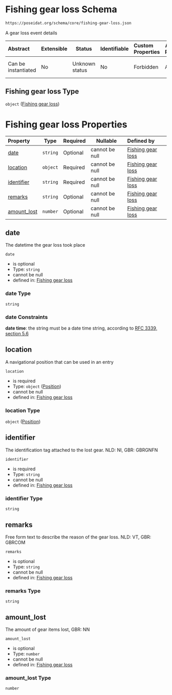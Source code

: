 # Fishing gear loss Schema

```txt
https://poseidat.org/schema/core/fishing-gear-loss.json
```

A gear loss event details


| Abstract            | Extensible | Status         | Identifiable | Custom Properties | Additional Properties | Access Restrictions | Defined In                                                                           |
| :------------------ | ---------- | -------------- | ------------ | :---------------- | --------------------- | ------------------- | ------------------------------------------------------------------------------------ |
| Can be instantiated | No         | Unknown status | No           | Forbidden         | Allowed               | none                | [fishing-gear-loss.json](schemas/core/fishing-gear-loss.json "open original schema") |

## Fishing gear loss Type

`object` ([Fishing gear loss](fishing-gear-loss.md))

# Fishing gear loss Properties

| Property                    | Type     | Required | Nullable       | Defined by                                                                                                                                              |
| :-------------------------- | -------- | -------- | -------------- | :------------------------------------------------------------------------------------------------------------------------------------------------------ |
| [date](#date)               | `string` | Optional | cannot be null | [Fishing gear loss](fishing-gear-loss-properties-date.md "https&#x3A;//poseidat.org/schema/core/fishing-gear-loss.json#/properties/date")               |
| [location](#location)       | `object` | Required | cannot be null | [Fishing gear loss](trip-entry-properties-position.md "https&#x3A;//poseidat.org/schema/core/measurement/position.json#/properties/location")           |
| [identifier](#identifier)   | `string` | Required | cannot be null | [Fishing gear loss](fishing-gear-loss-properties-identifier.md "https&#x3A;//poseidat.org/schema/core/fishing-gear-loss.json#/properties/identifier")   |
| [remarks](#remarks)         | `string` | Optional | cannot be null | [Fishing gear loss](fishing-gear-loss-properties-remarks.md "https&#x3A;//poseidat.org/schema/core/fishing-gear-loss.json#/properties/remarks")         |
| [amount_lost](#amount_lost) | `number` | Optional | cannot be null | [Fishing gear loss](fishing-gear-loss-properties-amount_lost.md "https&#x3A;//poseidat.org/schema/core/fishing-gear-loss.json#/properties/amount_lost") |

## date

The datetime the gear loss took place


`date`

-   is optional
-   Type: `string`
-   cannot be null
-   defined in: [Fishing gear loss](fishing-gear-loss-properties-date.md "https&#x3A;//poseidat.org/schema/core/fishing-gear-loss.json#/properties/date")

### date Type

`string`

### date Constraints

**date time**: the string must be a date time string, according to [RFC 3339, section 5.6](https://tools.ietf.org/html/rfc3339 "check the specification")

## location

A navigational position that can be used in an entry


`location`

-   is required
-   Type: `object` ([Position](trip-entry-properties-position.md))
-   cannot be null
-   defined in: [Fishing gear loss](trip-entry-properties-position.md "https&#x3A;//poseidat.org/schema/core/measurement/position.json#/properties/location")

### location Type

`object` ([Position](trip-entry-properties-position.md))

## identifier

The identification tag attached to the lost gear. NLD: NI, GBR: GBRGNFN


`identifier`

-   is required
-   Type: `string`
-   cannot be null
-   defined in: [Fishing gear loss](fishing-gear-loss-properties-identifier.md "https&#x3A;//poseidat.org/schema/core/fishing-gear-loss.json#/properties/identifier")

### identifier Type

`string`

## remarks

Free form text to describe the reason of the gear loss. NLD: VT, GBR: GBRCOM


`remarks`

-   is optional
-   Type: `string`
-   cannot be null
-   defined in: [Fishing gear loss](fishing-gear-loss-properties-remarks.md "https&#x3A;//poseidat.org/schema/core/fishing-gear-loss.json#/properties/remarks")

### remarks Type

`string`

## amount_lost

The amount of gear items lost, GBR: NN


`amount_lost`

-   is optional
-   Type: `number`
-   cannot be null
-   defined in: [Fishing gear loss](fishing-gear-loss-properties-amount_lost.md "https&#x3A;//poseidat.org/schema/core/fishing-gear-loss.json#/properties/amount_lost")

### amount_lost Type

`number`
